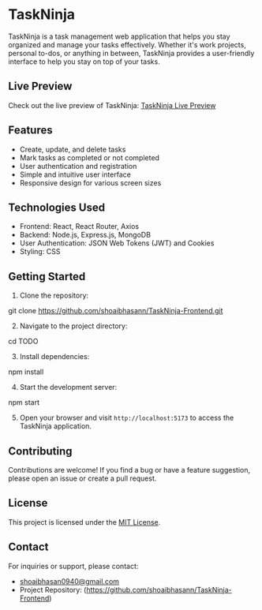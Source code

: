 
# TaskNinja

TaskNinja is a task management web application that helps you stay organized and manage your tasks effectively. Whether it's work projects, personal to-dos, or anything in between, TaskNinja provides a user-friendly interface to help you stay on top of your tasks.


## Live Preview

Check out the live preview of TaskNinja: [TaskNinja Live Preview](https://task-ninja-frontend.vercel.app/)

## Features

- Create, update, and delete tasks
- Mark tasks as completed or not completed
- User authentication and registration
- Simple and intuitive user interface
- Responsive design for various screen sizes

## Technologies Used

- Frontend: React, React Router, Axios
- Backend: Node.js, Express.js, MongoDB
- User Authentication: JSON Web Tokens (JWT) and Cookies
- Styling: CSS

## Getting Started

1. Clone the repository:

git clone https://github.com/shoaibhasann/TaskNinja-Frontend.git

2. Navigate to the project directory:


cd TODO

3. Install dependencies:

npm install

4. Start the development server:

npm start

5. Open your browser and visit `http://localhost:5173` to access the TaskNinja application.


## Contributing

Contributions are welcome! If you find a bug or have a feature suggestion, please open an issue or create a pull request.

## License

This project is licensed under the [MIT License](LICENSE).

## Contact

For inquiries or support, please contact:
- shoaibhasan0940@gmail.com
- Project Repository: (https://github.com/shoaibhasann/TaskNinja-Frontend)
